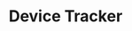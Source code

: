 ---
title: Device Tracker
img: /images/products/devicetracker.png
layout: list-mx.html
menu:
  title: Device Tracker
  items:
    - title: About
      url: /devicetracker/2-1/guide/about
    - title: Install & Setup
      url: /devicetracker/2-1/guide/setup
    - title: Admin View
      url: /devicetracker/2-1/guide/admin
    - title: Device Tracking
      url: /devicetracker/2-1/guide/mgmt
    - title: Configuration
      url: /devicetracker/2-1/guide/config
    - icon: fa fa-search
      url: /devicetracker/2-1/search
product: Device Tracker
productversion: '2.1'
---